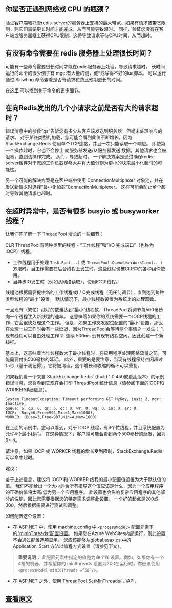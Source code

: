 ﻿你是否正遇到网络或 CPU 的瓶颈？
---------------

验证客户端和托管redis-server的服务器上支持的最大带宽。如果有请求被带宽限制，则它们需要更长时间才能完成，从而可能导致超时。
同样，验证您没有在客户端或服务器框上获得CPU限制，这将导致请求等待CPU时间，从而超时。

有没有命令需要在 redis 服务器上处理很长时间？
---------------

可能有一些命令需要很长时间才能在redis服务器上处理，导致请求超时。
长时间运行的命令的很少例子有 mget有大量的键，键*或写得不好的lua脚本。
可以运行通过 SlowLog 命令查看是否有请求花费比预期更长的时间。

在[这里](http://redis.io/commands/slowlog) 可以找到关于命令的更多细节。

在向Redis发出的几个小请求之前是否有大的请求超时？
---------------

错误消息中的参数“qs”告诉您有多少从客户端发送到服务器，但尚未处理响应的请求。 
对于某些类型的加载，您可能会看到此值不断增长，因为 StackExchange.Redis 使用单个TCP连接，并且一次只能读取一个响应。
即使第一个操作超时，它也不会停止 向服务器发送/从服务器发送 数据，其他请求也会被阻塞，直到该操作完成。 从而，导致超时。
一个解决方案是通过确保redis-server缓存对于您的工作负载足够大并将大值分割为更小的块来最小化超时的可能性。

另一个可能的解决方案是在客户端中使用 ConnectionMultiplexer 对象池，并在发送新请求时选择“最小化加载”ConnectionMultiplexer。 这样可能会防止单个超时导致其他请求也超时。

在超时异常中，是否有很多 busyio 或 busyworker 线程？
---------------
让我们先了解一下 ThreadPool 增长的一些细节：

CLR ThreadPool有两种类型的线程 - “工作线程”和“I/O 完成端口”（也称为 IOCP）线程。

- 工作线程用于处理 `Task.Run(...)` 或 `ThreadPool.QueueUserWorkItem(...)` 方法时。当工作需要在后台线程上发生时，这些线程也被CLR中的各种组件使用。
- 当异步IO发生时（例如从网络读取），使用IOCP线程。

线程池根据需要提供新的工作线程或I / O完成线程（无任何调节），直到达到每种类型线程的“最小”设置。 默认情况下，最小线程数设置为系统上的处理器数。

一旦现有（繁忙）线程的数量达到“最小”线程数，ThreadPool将调节每500毫秒向一个线程注入新线程的速率。 这意味着如果你的系统需要一个IOCP线程的工作，它会很快处理这个工作。 但是，如果工作突发超过配置的“最小”设置，那么在处理一些工作时会有一些延迟，因为ThreadPool会等待两个事情之一发生：
	1. 现有线程可以自由处理工作
	2. 连续 500ms 没有现有线程空闲，因此创建一个新线程。

基本上，这意味着当忙线程数大于最小线程时，在应用程序处理网络流量之前，可能需要付出500毫秒的延迟。 
此外，重要的是要注意，当现有线程保持空闲超过15秒（基于我记得），它将被清理，这个增长和收缩的循环可以重复。

如果我们看一个来自 StackExchange.Redis（build 1.0.450或更高版本）的示例错误消息，您将看到它现在会打印 ThreadPool 统计信息（请参阅下面的IOCP和WORKER详细信息）。

	System.TimeoutException: Timeout performing GET MyKey, inst: 2, mgr: Inactive, 
	queue: 6, qu: 0, qs: 6, qc: 0, wr: 0, wq: 0, in: 0, ar: 0, 
	IOCP: (Busy=6,Free=994,Min=4,Max=1000), 
	WORKER: (Busy=3,Free=997,Min=4,Max=1000)

在上面的示例中，您可以看到，对于 IOCP 线程，有6个忙线程，并且系统配置为允许4个最小线程。 在这种情况下，客户端可能会看到两个500毫秒的延迟，因为6> 4。

请注意，如果 IOCP 或 WORKER 线程的增长受到限制，StackExchange.Redis 可以命中超时。

建议：

鉴于上述信息，建议将 IOCP 和 WORKER 线程的最小配置值设置为大于默认值的值。 我们不能给出一个大小适合所有指导这个值应该是什么，因为一个应用程序的正确价值将太高/低为另一个应用程序。 
此设置也会影响复杂应用程序的其他部分的性能，因此您需要根据您的特定需求调整此设置。 
一个好的起点是200或300，然后根据需要进行测试和调整。

如何配置这个设置：

- 在 ASP.NET 中，使用 machine.config 中 `<processModel>` 配置元素下的[“minIoThreads”配置设置](https://msdn.microsoft.com/en-us/library/vstudio/7w2sway1(v=vs.100).aspx)。 
如果您在Azure WebSites内部运行，则此设置不会通过配置选项显示。 您应该能够从global.asax.cs 中的 Application_Start 方法以编程方式设置（请参见下文）。

> **重要说明：** 此配置元素中指定的值是为*每个核* 设置。例如，如果你有一个4核的机器，并希望你的 minIthreads 设置为200在运行时，你应该使用 `<processModel minIoThreads =“50”/>`。

- 在 ASP.NET 之外，使用 [ThreadPool.SetMinThreads(...)](https://msdn.microsoft.com//en-us/library/system.threading.threadpool.setminthreads(v=vs.100).aspx)API。

[查看原文](https://github.com/StackExchange/StackExchange.Redis/blob/master/docs/Timeouts.md)
---